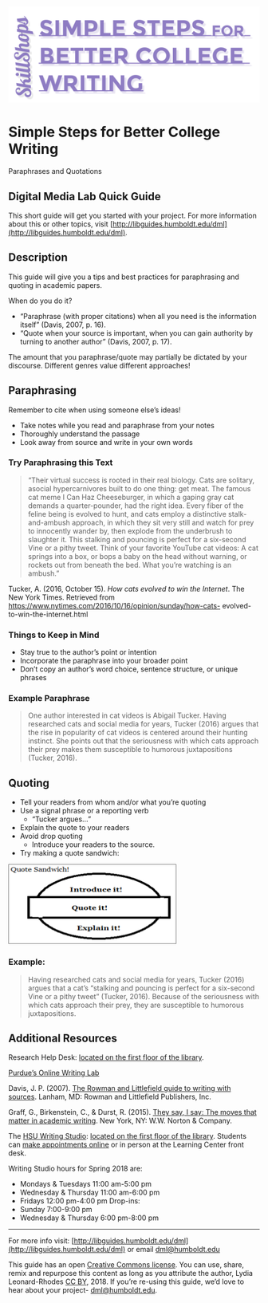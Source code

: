 ![Title banner](images/simpleStepsBanner.png)

# Simple Steps for Better College Writing
Paraphrases and Quotations

## Digital Media Lab Quick Guide
This short guide will get you started with your project. For more information about this or other topics, visit [http://libguides.humboldt.edu/dml](http://libguides.humboldt.edu/dml).


## Description
This guide will give you a tips and best practices for paraphrasing and quoting in academic papers. 

When do you do it? 
+ “Paraphrase (with proper citations) when all you need is the information itself” (Davis, 2007, p. 16).
+ “Quote when your source is important, when you can gain authority by turning to another author” (Davis, 2007, p. 17).

The amount that you paraphrase/quote may partially be dictated by your discourse. Different genres value different approaches!


## Paraphrasing
Remember to cite when using someone else’s ideas!
+ Take notes while you read and paraphrase from your notes
+ Thoroughly understand the passage 
+ Look away from source and write in your own words

### Try Paraphrasing this Text

>“Their virtual success is rooted in their real biology. Cats are solitary, asocial hypercarnivores built to do one thing: get meat. The famous cat meme I Can Haz Cheeseburger, in which a gaping gray cat demands a quarter-pounder, had the right idea. Every fiber of the feline being is evolved to hunt, and cats employ a distinctive stalk-and-ambush approach, in which they sit very still and watch for prey to innocently wander by, then explode from the underbrush to slaughter it.
This stalking and pouncing is perfect for a six-second Vine or a pithy tweet. Think of your favorite YouTube cat videos: A cat springs into a box, or bops a baby on the head without warning, or rockets out from beneath the bed. What you’re watching is an ambush.”

Tucker, A. (2016, October 15). _How cats evolved to win the Internet_. The New York Times. Retrieved from https://www.nytimes.com/2016/10/16/opinion/sunday/how-cats-
evolved-to-win-the-internet.html

### Things to Keep in Mind
+ Stay true to the author’s point or intention
+ Incorporate the paraphrase into your broader point
+ Don’t copy an author’s word choice, sentence structure, or unique phrases

### Example Paraphrase

>One author interested in cat videos is Abigail Tucker. Having researched cats and social media for years, Tucker (2016) argues that the rise in popularity of cat videos is centered around their hunting instinct. She points out that the seriousness with which cats approach their prey makes them susceptible to humorous juxtapositions (Tucker, 2016).  


## Quoting
+ Tell your readers from whom and/or what you’re quoting
+ Use a signal phrase or a reporting verb
    + “Tucker argues…”
+ Explain the quote to your readers
+ Avoid drop quoting
    + Introduce your readers to the source.
+ Try making a quote sandwich:

![Infographic of a quote sandwich with the top as the introduction, the filling as the quote and the bottom as the explanation](images/quoteSandwich.png)

### Example: 
>Having researched cats and social media for years, Tucker (2016) argues that a cat’s “stalking and pouncing is perfect for a six-second Vine or a pithy tweet” (Tucker, 2016).  Because of the seriousness with which cats approach their prey, they are susceptible to humorous juxtapositions.


## Additional Resources 
Research Help Desk: [located on the first floor of the library](http://library.humboldt.edu/about/librarymap.html?y=70&x=145&f=1).

[Purdue’s Online Writing Lab](https://owl.english.purdue.edu/owl/)

Davis, J. P. (2007). [The Rowman and Littlefield guide to writing with sources](https://humboldt-primo.hosted.exlibrisgroup.com/primo-explore/fulldisplay?docid=01CALS_ALMA71401610150002901&context=L&vid=01CALS_HUL&search_scope=01CALS&isFrbr=true&tab=books_csu&lang=en_US). Lanham, MD: Rowman and Littlefield Publishers, Inc.

Graff, G., Birkenstein, C., & Durst, R. (2015). [They say, I say: The moves that matter in academic writing](https://humboldt-primo.hosted.exlibrisgroup.com/primo-explore/fulldisplay?docid=01CALS_ALMA71390912200002901&context=L&vid=01CALS_HUL&search_scope=01CALS&tab=books_csu&lang=en_US). New York, NY: W.W. Norton & Company.

The [HSU Writing Studio](http://learning.humboldt.edu/writing-studio): [located on the first floor of the library](http://library.humboldt.edu/about/librarymap.html?y=3&x=132&f=1). Students can [make appointments online](http://learning.humboldt.edu/writing-studio) or in person at the Learning Center front desk. 

Writing Studio hours for Spring 2018 are: 
+ Mondays & Tuesdays 11:00 am-5:00 pm 
+ Wednesday & Thursday 11:00 am-6:00 pm 
+ Fridays 12:00 pm-4:00 pm 
Drop-ins: 
+ Sunday 7:00-9:00 pm 
+ Wednesday & Thursday 6:00 pm-8:00 pm


---
For more info visit: [http://libguides.humboldt.edu/dml](http://libguides.humboldt.edu/dml) or email dml@humboldt.edu

This guide has an open [Creative Commons license](https://creativecommons.org/share-your-work/licensing-types-examples/). You can use, share, remix and repurpose this content as long as you attribute the author, Lydia Leonard-Rhodes [CC BY](https://creativecommons.org/licenses/by/4.0/), 2018. If you’re re-using this guide, we’d love to hear about your project- dml@humboldt.edu.
